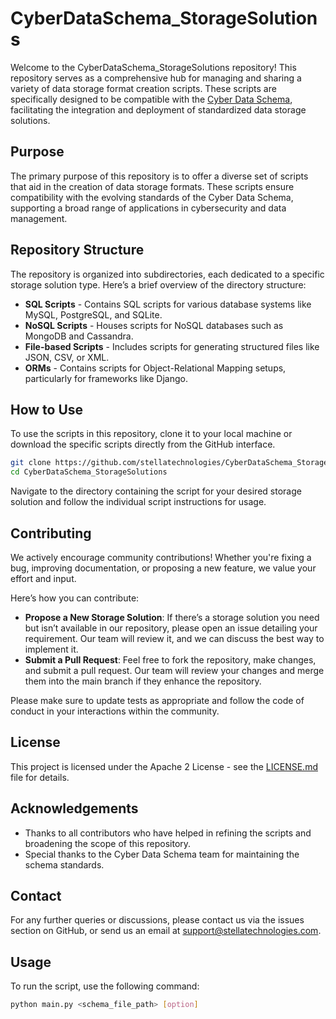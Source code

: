 
# CyberDataSchema_StorageSolutions

Welcome to the CyberDataSchema_StorageSolutions repository! This repository serves as a comprehensive hub for managing and sharing a variety of data storage format creation scripts. These scripts are specifically designed to be compatible with the [Cyber Data Schema](https://github.com/stellatechnologies/CyberDataSchema), facilitating the integration and deployment of standardized data storage solutions.

## Purpose

The primary purpose of this repository is to offer a diverse set of scripts that aid in the creation of data storage formats. These scripts ensure compatibility with the evolving standards of the Cyber Data Schema, supporting a broad range of applications in cybersecurity and data management.

## Repository Structure

The repository is organized into subdirectories, each dedicated to a specific storage solution type. Here’s a brief overview of the directory structure:

- **SQL Scripts** - Contains SQL scripts for various database systems like MySQL, PostgreSQL, and SQLite.
- **NoSQL Scripts** - Houses scripts for NoSQL databases such as MongoDB and Cassandra.
- **File-based Scripts** - Includes scripts for generating structured files like JSON, CSV, or XML.
- **ORMs** - Contains scripts for Object-Relational Mapping setups, particularly for frameworks like Django.


## How to Use

To use the scripts in this repository, clone it to your local machine or download the specific scripts directly from the GitHub interface.

```bash
git clone https://github.com/stellatechnologies/CyberDataSchema_StorageSolutions.git
cd CyberDataSchema_StorageSolutions
```

Navigate to the directory containing the script for your desired storage solution and follow the individual script instructions for usage.

## Contributing

We actively encourage community contributions! Whether you're fixing a bug, improving documentation, or proposing a new feature, we value your effort and input.

Here’s how you can contribute:

- **Propose a New Storage Solution**: If there’s a storage solution you need but isn’t available in our repository, please open an issue detailing your requirement. Our team will review it, and we can discuss the best way to implement it.
- **Submit a Pull Request**: Feel free to fork the repository, make changes, and submit a pull request. Our team will review your changes and merge them into the main branch if they enhance the repository.

Please make sure to update tests as appropriate and follow the code of conduct in your interactions within the community.

## License

This project is licensed under the Apache 2 License - see the [LICENSE.md](LICENSE.md) file for details.

## Acknowledgements

- Thanks to all contributors who have helped in refining the scripts and broadening the scope of this repository.
- Special thanks to the Cyber Data Schema team for maintaining the schema standards.

## Contact

For any further queries or discussions, please contact us via the issues section on GitHub, or send us an email at support@stellatechnologies.com.

## Usage

To run the script, use the following command:

```bash
python main.py <schema_file_path> [option]
```


